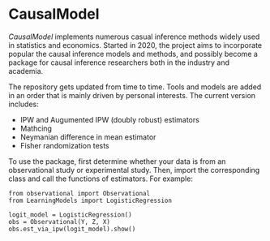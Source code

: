 # CausalModel

*CausalModel* implements numerous casual inference methods widely used in statistics and economics. Started in 2020, the project aims to incorporate popular the causal inference models and methods, and possibly become a package for causal inference researchers both in the industry and academia.

The repository gets updated from time to time. Tools and models are added in an order that is mainly driven by personal interests. The current version includes:

* IPW and Augumented IPW (doubly robust) estimators
* Mathcing
* Neymanian difference in mean estimator
* Fisher randomization tests

To use the package, first determine whether your data is from an observational study or experimental study. Then, import the corresponding class and call the functions of estimators. For example:
```
from observational import Observational
from LearningModels import LogisticRegression

logit_model = LogisticRegression()
obs = Observational(Y, Z, X)
obs.est_via_ipw(logit_model).show()
```

